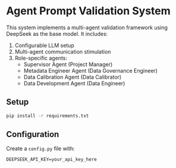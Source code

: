 # Agent Prompt Validation System

This system implements a multi-agent validation framework using DeepSeek as the base model. It includes:

1. Configurable LLM setup
2. Multi-agent communication stimulation
3. Role-specific agents:
   - Supervisor Agent (Project Manager)
   - Metadata Engineer Agent (Data Governance Engineer)
   - Data Calibration Agent (Data Calibrator)
   - Data Development Agent (Data Engineer)

## Setup

```bash
pip install -r requirements.txt
```

## Configuration

Create a `config.py` file with:

```
DEEPSEEK_API_KEY=your_api_key_here
```